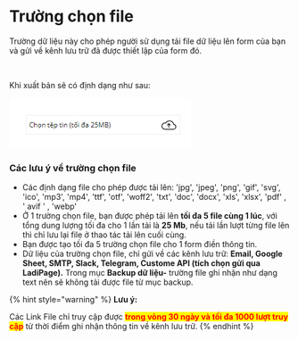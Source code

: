 # Trường chọn file

Trường dữ liệu này cho phép người sử dụng tải file dữ liệu lên form của bạn và gửi về kênh lưu trữ đã được thiết lập của form đó.

<figure><img src="../../.gitbook/assets/tải file.png" alt=""><figcaption></figcaption></figure>

Khi xuất bản sẽ có định dạng như sau:

![](<../../.gitbook/assets/image (221).png>)



### **Các lưu ý về trường chọn file**

* Các định dạng file cho phép được tải lên: 'jpg', 'jpeg', 'png', 'gif', 'svg', 'ico', 'mp3', 'mp4', 'ttf', 'otf', 'woff2', 'txt', 'doc', 'docx', 'xls', 'xlsx', 'pdf' , ' avif ' , 'webp'
* Ở 1 trường chọn file, bạn được phép tải lên **tối đa 5 file cùng 1 lúc**, với tổng dung lượng tối đa cho 1 lần tải là **25 Mb**, nếu tải lần lượt từng file lên thì chỉ lưu lại file ở thao tác tải lên cuối cùng.
* Bạn được tạo tối đa 5 trường chọn file cho 1 form điền thông tin.
* Dữ liệu của trường chọn file, chỉ gửi về các kênh lưu trữ: **Email, Google Sheet, SMTP, Slack, Telegram, Custome API (tích chọn gửi qua LadiPage).** Trong mục **Backup dữ liệu-** trường file ghi nhận như dạng text nên sẽ không tải được file từ mục backup.

{% hint style="warning" %}
**Lưu ý:**&#x20;

Các Link File chỉ truy cập được <mark style="color:red;">**trong vòng 30 ngày và tối đa 1000 lượt truy cập**</mark> từ thời điểm ghi nhận thông tin về kênh lưu trữ.
{% endhint %}

